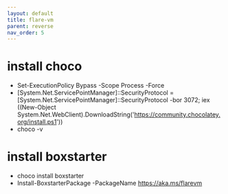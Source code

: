 ```yaml
---
layout: default
title: flare-vm
parent: reverse
nav_order: 5
---
```


# install choco
- Set-ExecutionPolicy Bypass -Scope Process -Force
- [System.Net.ServicePointManager]::SecurityProtocol = [System.Net.ServicePointManager]::SecurityProtocol -bor 3072; iex ((New-Object System.Net.WebClient).DownloadString('https://community.chocolatey.org/install.ps1'))
- choco -v

# install boxstarter
- choco install boxstarter
- Install-BoxstarterPackage -PackageName https://aka.ms/flarevm
